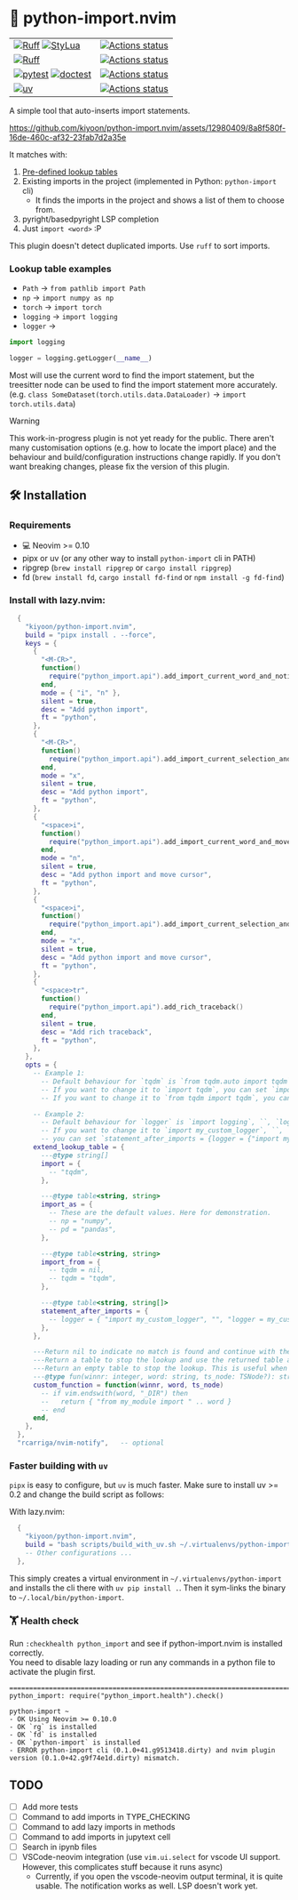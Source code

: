 # 🐍 python-import.nvim

|  |  |
|--|--|
|[![Ruff](https://img.shields.io/badge/Ruff-3670A0?style=for-the-badge&logo=python&logoColor=ffdd54)](https://github.com/astral-sh/ruff) [![StyLua](https://img.shields.io/badge/stylua-%232C2D72.svg?style=for-the-badge&logo=lua&logoColor=white)](https://github.com/JohnnyMorganz/StyLua) |[![Actions status](https://github.com/kiyoon/python-import.nvim/workflows/Style%20checking/badge.svg)](https://github.com/kiyoon/python-import.nvim/actions)|
| [![Ruff](https://img.shields.io/badge/Ruff-3670A0?style=for-the-badge&logo=python&logoColor=ffdd54)](https://github.com/astral-sh/ruff) | [![Actions status](https://github.com/kiyoon/python-import.nvim/workflows/Linting/badge.svg)](https://github.com/kiyoon/python-import.nvim/actions) |
| [![pytest](https://img.shields.io/badge/pytest-3670A0?style=for-the-badge&logo=python&logoColor=ffdd54)](https://github.com/pytest-dev/pytest) [![doctest](https://img.shields.io/badge/doctest-3670A0?style=for-the-badge&logo=python&logoColor=ffdd54)](https://docs.python.org/3/library/doctest.html) | [![Actions status](https://github.com/kiyoon/python-import.nvim/workflows/Tests/badge.svg)](https://github.com/kiyoon/python-import.nvim/actions) |
| [![uv](https://img.shields.io/badge/uv-3670A0?style=for-the-badge&logo=python&logoColor=ffdd54)](https://github.com/astral-sh/uv) | [![Actions status](https://github.com/kiyoon/python-import.nvim/workflows/Check%20pip%20compile%20sync/badge.svg)](https://github.com/kiyoon/python-import.nvim/actions) |

A simple tool that auto-inserts import statements.

https://github.com/kiyoon/python-import.nvim/assets/12980409/8a8f580f-16de-460c-af32-23fab7d2a35e

It matches with:

1. [Pre-defined lookup tables](https://github.com/kiyoon/python-import.nvim/blob/master/lua/python_import/lookup_table.lua)
2. Existing imports in the project (implemented in Python: `python-import` cli)
    - It finds the imports in the project and shows a list of them to choose from.
3. pyright/basedpyright LSP completion
4. Just `import <word>` :P

This plugin doesn't detect duplicated imports. Use `ruff` to sort imports.

### Lookup table examples

- `Path` -> `from pathlib import Path`
- `np` -> `import numpy as np`
- `torch` -> `import torch`
- `logging` -> `import logging`
- `logger` ->  
```python
import logging

logger = logging.getLogger(__name__)
```

Most will use the current word to find the import statement, but the treesitter node can be used to find the import statement more accurately. (e.g. `class SomeDataset(torch.utils.data.DataLoader)` -> `import torch.utils.data`)

> [!WARNING]
> This work-in-progress plugin is not yet ready for the public.
> There aren't many customisation options (e.g. how to locate the import place)
> and the behaviour and build/configuration instructions change rapidly.
> If you don't want breaking changes, please fix the version of this plugin.

## 🛠️ Installation

### Requirements

- 💻 Neovim >= 0.10
- pipx or uv (or any other way to install `python-import` cli in PATH)
- ripgrep (`brew install ripgrep` or `cargo install ripgrep`)
- fd (`brew install fd`, `cargo install fd-find` or `npm install -g fd-find`)


### Install with lazy.nvim:

```lua
  {
    "kiyoon/python-import.nvim",
    build = "pipx install . --force",
    keys = {
      {
        "<M-CR>",
        function()
          require("python_import.api").add_import_current_word_and_notify()
        end,
        mode = { "i", "n" },
        silent = true,
        desc = "Add python import",
        ft = "python",
      },
      {
        "<M-CR>",
        function()
          require("python_import.api").add_import_current_selection_and_notify()
        end,
        mode = "x",
        silent = true,
        desc = "Add python import",
        ft = "python",
      },
      {
        "<space>i",
        function()
          require("python_import.api").add_import_current_word_and_move_cursor()
        end,
        mode = "n",
        silent = true,
        desc = "Add python import and move cursor",
        ft = "python",
      },
      {
        "<space>i",
        function()
          require("python_import.api").add_import_current_selection_and_move_cursor()
        end,
        mode = "x",
        silent = true,
        desc = "Add python import and move cursor",
        ft = "python",
      },
      {
        "<space>tr",
        function()
          require("python_import.api").add_rich_traceback()
        end,
        silent = true,
        desc = "Add rich traceback",
        ft = "python",
      },
    },
    opts = {
      -- Example 1:
        -- Default behaviour for `tqdm` is `from tqdm.auto import tqdm`.
        -- If you want to change it to `import tqdm`, you can set `import = {"tqdm"}` and `import_from = {tqdm = nil}` here.
        -- If you want to change it to `from tqdm import tqdm`, you can set `import_from = {tqdm = "tqdm"}` here.

      -- Example 2:
        -- Default behaviour for `logger` is `import logging`, ``, `logger = logging.getLogger(__name__)`.
        -- If you want to change it to `import my_custom_logger`, ``, `logger = my_custom_logger.get_logger()`,
        -- you can set `statement_after_imports = {logger = {"import my_custom_logger", "", "logger = my_custom_logger.get_logger()"}}` here.
      extend_lookup_table = {
        ---@type string[]
        import = {
          -- "tqdm",
        },

        ---@type table<string, string>
        import_as = {
          -- These are the default values. Here for demonstration.
          -- np = "numpy",
          -- pd = "pandas",
        },

        ---@type table<string, string>
        import_from = {
          -- tqdm = nil,
          -- tqdm = "tqdm",
        },

        ---@type table<string, string[]>
        statement_after_imports = {
          -- logger = { "import my_custom_logger", "", "logger = my_custom_logger.get_logger()" },
        },
      },

      ---Return nil to indicate no match is found and continue with the default lookup
      ---Return a table to stop the lookup and use the returned table as the result
      ---Return an empty table to stop the lookup. This is useful when you want to add to wherever you need to.
      ---@type fun(winnr: integer, word: string, ts_node: TSNode?): string[]?
      custom_function = function(winnr, word, ts_node)
        -- if vim.endswith(word, "_DIR") then
        --   return { "from my_module import " .. word }
        -- end
      end,
    },
  },
  "rcarriga/nvim-notify",   -- optional
```

### Faster building with `uv`

`pipx` is easy to configure, but `uv` is much faster. Make sure to install uv >= 0.2 and change the build script as follows:

With lazy.nvim:

```lua
  {
    "kiyoon/python-import.nvim",
    build = "bash scripts/build_with_uv.sh ~/.virtualenvs/python-import",
    -- Other configurations ...
  },
```

This simply creates a virtual environment in `~/.virtualenvs/python-import` and installs the cli there with `uv pip install .`. Then it sym-links the binary to `~/.local/bin/python-import`.

###  🏋️ Health check

Run `:checkhealth python_import` and see if python-import.nvim is installed correctly.  
You need to disable lazy loading or run any commands in a python file to activate the plugin first.

```
==============================================================================
python_import: require("python_import.health").check()

python-import ~
- OK Using Neovim >= 0.10.0
- OK `rg` is installed
- OK `fd` is installed
- OK `python-import` is installed
- ERROR python-import cli (0.1.0+41.g9513418.dirty) and nvim plugin version (0.1.0+42.g9f74e1d.dirty) mismatch.
```

## TODO
- [ ] Add more tests
- [ ] Command to add imports in TYPE_CHECKING
- [ ] Command to add lazy imports in methods
- [ ] Command to add imports in jupytext cell
- [ ] Search in ipynb files
- [ ] VSCode-neovim integration (use `vim.ui.select` for vscode UI support. However, this complicates stuff because it runs async)
    - Currently, if you open the vscode-neovim output terminal, it is quite usable. The notification works as well. LSP doesn't work yet.
